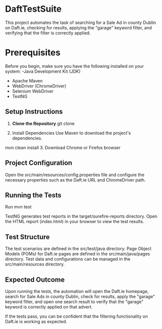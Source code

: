 # DaftTestSuite

This project automates the task of searching for a Sale Ad in county Dublin on Daft.ie, checking for results, applying the "garage" keyword filter, and verifying that the filter is correctly applied.

# Prerequisites

Before you begin, make sure you have the following installed on your system:
-Java Development Kit (JDK)
- Apache Maven
- WebDriver (ChromeDriver)
- Selenium WebDriver
- TestNG
## Setup Instructions

1. **Clone the Repository**
   git clone <repository-url>
  
2. Install Dependencies
Use Maven to download the project's dependencies.

mvn clean install
3. Download Chrome or Firefox browser

## Project Configuration
Open the src/main/resources/config.properties file and configure the necessary properties such as the Daft.ie URL and ChromeDriver path.

## Running the Tests
Run mvn test

TestNG generates test reports in the target/surefire-reports directory. Open the HTML report (index.html) in your browser to view the test results.

## Test Structure
The test scenarios are defined in the src/test/java directory.
Page Object Models (POMs) for Daft.ie pages are defined in the src/main/java/pages directory.
Test data and configurations can be managed in the src/main/resources directory.

## Expected Outcome
Upon running the tests, the automation will open the Daft.ie homepage, search for Sale Ads in county Dublin, check for results, apply the "garage" keyword filter, and open one search result to verify that the "garage" keyword is correctly applied on that advert.

If the tests pass, you can be confident that the filtering functionality on Daft.ie is working as expected.

